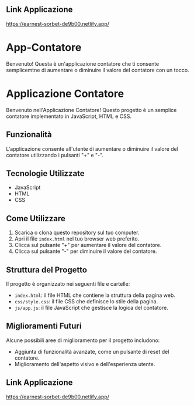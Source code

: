 ## Link Applicazione
https://earnest-sorbet-de9b00.netlify.app/

# App-Contatore
Benvenuto! Questa è un'applicazione contatore che ti consente semplicemtne di aumentare o diminuire il valore del contatore con un tocco.
# Applicazione Contatore

Benvenuto nell'Applicazione Contatore! Questo progetto è un semplice contatore implementato in JavaScript, HTML e CSS.

## Funzionalità

L'applicazione consente all'utente di aumentare o diminuire il valore del contatore utilizzando i pulsanti "+" e "-".

## Tecnologie Utilizzate

- JavaScript
- HTML
- CSS

## Come Utilizzare

1. Scarica o clona questo repository sul tuo computer.
2. Apri il file `index.html` nel tuo browser web preferito.
3. Clicca sul pulsante "+" per aumentare il valore del contatore.
4. Clicca sul pulsante "-" per diminuire il valore del contatore.

## Struttura del Progetto

Il progetto è organizzato nei seguenti file e cartelle:

- `index.html`: il file HTML che contiene la struttura della pagina web.
- `css/style.css`: il file CSS che definisce lo stile della pagina.
- `js/app.js`: il file JavaScript che gestisce la logica del contatore.

## Miglioramenti Futuri

Alcune possibili aree di miglioramento per il progetto includono:

- Aggiunta di funzionalità avanzate, come un pulsante di reset del contatore.
- Miglioramento dell'aspetto visivo e dell'esperienza utente.

## Link Applicazione
https://earnest-sorbet-de9b00.netlify.app/

